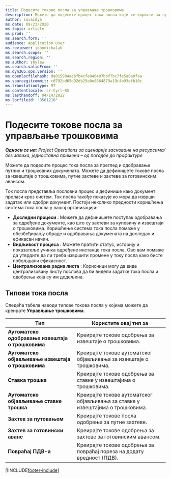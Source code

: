 ```yaml
---
title: Подесите токове посла за управљање трошковима
description: Можете да подесите процес тока посла који се користи за преглед и одобравање путних и трошковних докумената.
author: suvaidya
ms.date: 09/23/2020
ms.topic: article
ms.prod: ''
ms.search.form: ''
audience: Application User
ms.reviewer: johnmichalak
ms.search.scope: ''
ms.search.region: ''
ms.author: shylaw
ms.search.validFrom: ''
ms.dyn365.ops.version: ''
ms.openlocfilehash: da015904aebfb4cfe046407bbf7bc7fe5a0a0faa
ms.sourcegitcommit: c0792bd65d92db25e0e8864879a19c4b93efb10c
ms.translationtype: MT
ms.contentlocale: sr-Cyrl-RS
ms.lasthandoff: 04/14/2022
ms.locfileid: "8581210"
---
```

# <a name="set-up-workflows-for-expense-management"></a>Подесите токове посла за управљање трошковима

_**Односи се на:** Project Operations за сценарије засноване на ресурсима/без залиха, једноставна примена – од погодбе до профактуре_

Можете да подесите процес тока посла за преглед и одобравање путних и трошковних докумената. Можете да дефинишете токове посла за извештаје о трошковима, путне захтеве и захтеве за готовинским авансом.

Ток посла представља пословни процес и дефинише како документ пролази кроз систем. Ток посла такође показује ко мора да изврши задатак или одобри документ. Постоји неколико предности коришћења система тока посла у вашој организацији:

- **Доследни процеси** : Можете да дефинишете поступак одобравања за одређене документе, као што су захтеви за куповину и извештаји о трошковима. Коришћење система тока посла помаже у обезбеђивању обраде и одобравања докумената на доследан и ефикасан начин.
- **Видљивост процеса** : Можете пратити статус, историју и показатеље учинка одређене инстанце тока посла. Ово вам помаже да утврдите да ли треба извршити промене у току посла како бисте побољшали ефикасност.
- **Централизована радна листа** : Корисници могу да виде централизовану листу послова да би видели задатке тока посла и одобрења која су им додељена. 

## <a name="workflow-types"></a>Типови тока посла

Следећа табела наводи типове токова посла у којима можете да креирате **Управљање трошковима**.


|              <strong>Тип</strong>              |                   <strong>Користите овај тип за</strong>                   |
|-------------------------------------------------|-----------------------------------------------------------------------|
|   <strong>Аутоматско одобравање извештаја о трошковима</strong> |            Креирајте токове одобрења за извештаје о трошковима.             |
|  <strong>Аутоматско објављивање извештаја о трошковима</strong>   |        Креирајте токове аутоматског објављивања за извештаје о трошковима.        |
|       <strong>Ставка трошка</strong>        |     Креирајте токове одобрења за ставке у извештајима о трошковима.      |
| <strong>Аутоматско објављивање ставке трошка</strong> | Креирајте токове аутоматског објављивања за ставке у извештајима о трошковима. |
|       <strong>Захтев за путовањем</strong>       |          Креирајте токове посла одобрења за путне захтеве.           |
|      <strong>Захтев за готовински аванс</strong>      |         Креирајте токове одобрења за захтеве за готовинским авансом.          |
|        <strong>Повраћај ПДВ-а</strong>        | Креирајте токове одобрења за повраћај пореза на додату вредност (ПДВ).  |


[!INCLUDE[footer-include](../includes/footer-banner.md)]